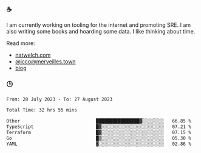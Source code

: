### ☕

I am currently working on tooling for the internet and promoting SRE. I am also writing some books and hoarding some data. I like thinking about time. 

Read more:

 - [natwelch.com](https://natwelch.com)
 - [@icco@merveilles.town](https://merveilles.town/@icco)
 - [blog](https://writing.natwelch.com)

### 🕒

<!--START_SECTION:waka-->

```txt
From: 28 July 2023 - To: 27 August 2023

Total Time: 32 hrs 55 mins

Other                            ████████████████▓░░░░░░░░   66.85 %
TypeScript                       █▓░░░░░░░░░░░░░░░░░░░░░░░   07.21 %
Terraform                        █▓░░░░░░░░░░░░░░░░░░░░░░░   07.15 %
Go                               █▒░░░░░░░░░░░░░░░░░░░░░░░   05.30 %
YAML                             ▓░░░░░░░░░░░░░░░░░░░░░░░░   02.86 %
```

<!--END_SECTION:waka-->
